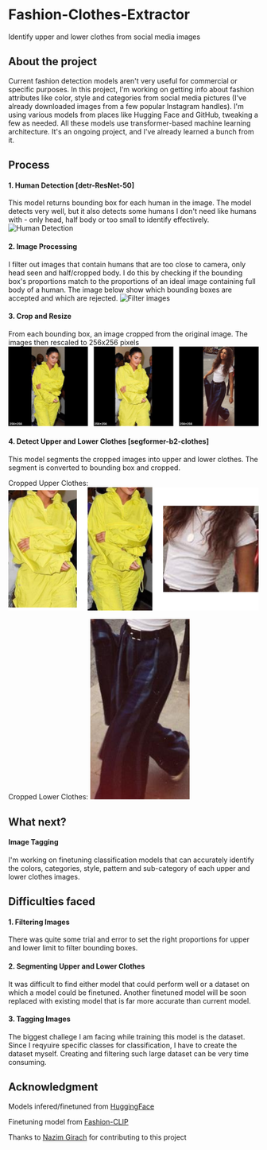 # Fashion-Clothes-Extractor
Identify upper and lower clothes from social media images

## About the project
Current fashion detection models aren't very useful for commercial or specific purposes. In this project, I'm working on getting info about fashion attributes like color, style and categories from social media pictures (I've already downloaded images from a few popular Instagram handles). I'm using various models from places like Hugging Face and GitHub, tweaking a few as needed. All these models use transformer-based machine learning architecture. It's an ongoing project, and I've already learned a bunch from it.

## Process
#### 1. Human Detection [detr-ResNet-50]
This model returns bounding box for each human in the image. The model detects very well, but it also detects some humans I don't need like humans with - only head, half body or too small to identify effectively.
![Human Detection](media/DetectHumans.png?raw=true)

#### 2. Image Processing
I filter out images that contain humans that are too close to camera, only head seen and half/cropped body. I do this by checking if the bounding box's proportions match to the proportions of an ideal image containing full body of a human. 
The image below show which bounding boxes are accepted and which are rejected.
![Filter images](media/DetectHumansPreprocessed.png?raw=true)

#### 3. Crop and Resize
From each bounding box, an image cropped from the original image. The images then rescaled to 256x256 pixels 
![Crop and Resize](media/CroppedHumans.png?raw=true)

#### 4. Detect Upper and Lower Clothes [segformer-b2-clothes]
This model segments the cropped images into upper and lower clothes. The segment is converted to bounding box and cropped.

<p float="left">
  Cropped Upper Clothes:
  <img src="media/Upper-Full Clothes.png?raw=true" width="600"/>
<p/>

  
<p float="left">
  Cropped Lower Clothes:
  <img src="media/LowerClothes.png?raw=true" width="200"/> 
<p/>

## What next?
#### Image Tagging
I'm working on finetuning classification models that can accurately identify the colors, categories, style, pattern and sub-category of each upper and lower clothes images.  

## Difficulties faced
#### 1. Filtering Images
There was quite some trial and error to set the right proportions for upper and lower limit to filter bounding boxes.    

#### 2. Segmenting Upper and Lower Clothes
It was difficult to find either model that could perform well or a dataset on which a model could be finetuned. Another finetuned model will be soon replaced with existing model that is far more accurate than current model.

#### 3. Tagging Images
The biggest challege I am facing while training this model is the dataset. Since I reqyuire specific classes for classification, I have to create the dataset myself. Creating and filtering such large dataset can be very time consuming. 

## Acknowledgment
Models infered/finetuned from [HuggingFace](https://huggingface.co/)

Finetuning model from [Fashion-CLIP](https://github.com/patrickjohncyh/fashion-clip)

Thanks to [Nazim Girach](https://github.com/ulfimlg) for contributing to this project
